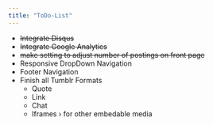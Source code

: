 ```yaml
---
title: "ToDo-List"
---
```

* <s>Integrate Disqus</s>
* <s>Integrate Google Analytics</s>
* <s>make setting to adjust number of postings on front page</s>
* Responsive DropDown Navigation
* Footer Navigation
* Finish all Tumblr Formats
  * Quote
  * Link
  * Chat
  * Iframes › for other embedable media